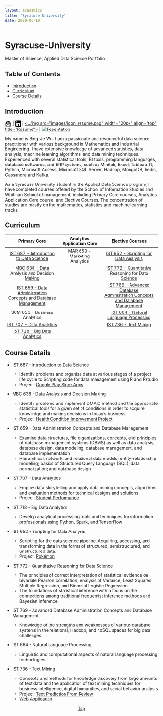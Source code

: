 ```yaml
---
layout: academics
title: "Syracuse University"
date: 2020-06-10
---
```


# Syracuse-University
Master of Science, Applied Data Science Portfolio

## Table of Contents
* [Introduction](#introduction)
* [Curriculum](#curriculum)
* [Course Details](#course-details)
  



## Introduction

<a href="mailto: bwu117@syr.edu"><img src="../img/icon_email.svg" width="20px" align="top" title="Email"></a> |
<a href="https://www.linkedin.com/in/bing-je-wu"><img src="../img/icon_linkedin.png" width="20px" align="top" title="Linkedin"></a> |
<a href="https://www.dropbox.com/s/peyg5ew762tll89/Resume.pdf?dl=0"><../img src="images/icon_resume.png" width="20px" align="top" title="Resume"></a> |
<a href="https://youtu.be/GuLTMSD3SVM"><img src="images/icon_presentation.svg" width="20px" align="top" title="Pesentation"></a>

 
My name is Bing-Je Wu. I am a passionate and resourceful data science practitioner with various background in Mathematics and Industrial Engineering. I have extensive knowledge of advanced statistics, data analysis, machine learning algorithms, and data mining techniques. Experienced with several statistical tools, BI tools, programming languages, database softwares, and ERP systems, such as Minitab, Excel, Tableau, R, Python, Microsoft Access, Microsoft SQL Server, Hadoop, MongoDB, Redis, Cassandra and Kafka.  

As a Syracuse University student in the Applied Data Science program, I have completed courses offered by the School of Information Studies and Whitman School of management, including Primary Core courses, Analytics Application Core course, and Elective Courses. The concentration of studies are mostly on the mathematics, statistics and machine learning tracks. 
  
  


## Curriculum
<table>
<thead>
<tr>
<th align="center">Primary Core</th>
<th align="center">Analytics Application Core</th>
<th align="center">Elective Courses</th>
</tr>
</thead>

<tbody>

<tr>
<td align="center"><a href="#ist687">IST 687 - Introduction to Data Science</a></td>
<td align="center">MAR 653 - Marketing Analytics</td>
<td align="center"><a href="#ist652">IST 652 - Scripting for Data Analysis</td>
</tr>

<tr>
<td align="center"><a href="#mbc638">MBC 638 - Data Analysis and Decision Making</a></td>
<td align="center"></td>
<td align="center"><a href="#ist772">IST 772 - Quantitative Reasoning for Data Science</a></td>
</tr>

<tr>
<td align="center"><a href="#ist659">IST 659 - Data Administration<br/> Concepts and Database Management</a></td>
<td align="center"></td>
<td align="center"><a href="#ist769">IST 769 - Advanced Database<br/> Administration Concepts and Database Management</a></td>
</tr>

<tr>
<td align="center">SCM 651 - Business Analytics</td>
<td align="center"></td>
<td align="center"><a href="#ist664">IST 664 - Natural Language Processing</a></td>
</tr>

<tr>
<td align="center"><a href="#ist707">IST 707 - Data Analytics</a></td>
<td align="center"></td>
<td align="center"><a href="#ist736">IST 736 - Text Mining</a></td>
</tr>

<tr>
<td align="center" ><a href="#ist718">IST 718 - Big Data Analytics</a></td>
<td align="center"></td>
<td align="center"></td>
</tr>

</tbody>
</table>

  
  


## Course Details
* <span id="ist687">IST 687 - Introduction to Data Science</span>
	- Identify problems and organize data at various stages of a project life cycle to Scripting code for data management using R and Rstudio
	- Project: <a href="https://github.com/bing020815/Syracuse-University/tree/master/IST687/Project">Google Play Store Apps</a>

* <span id="mbc638">MBC 638 - Data Analysis and Decision Making</span>
	- Identify problems and implement DMAIC method and the appropriate statistical tools for a given set of conditions in order to acquire knowledge and making decisions in today’s business
	- Project: <a href="https://github.com/bing020815/Syracuse-University/tree/master/MBC638/Project">Health Condition Improvement Project</a>

* <span id="ist659">IST 659 - Data Administration Concepts and Database Management</span>
	- Examine data structures, file organizations, concepts, and principles of database management systems (DBMS) as well as data analysis, database design, data modeling, database management, and database implementation
	- Hierarchical, network, and relational data models; entity-relationship modeling; basics of Structured Query Language (SQL); data normalization; and database design

* <span id="ist707">IST 707 - Data Analytics</span>
	- Employ data storytelling and apply data mining concepts, algorithms and evaluation methods for technical designs and solutions
	- Project: <a href="https://github.com/bing020815/Syracuse-University/tree/master/IST707/Project">Student Performance</a>

* <span id="ist718">IST 718 - Big Data Analytics</span>
	- Develop analytical processing tools and techniques for information professionals using Python, Spark, and TensorFlow

* <span id="ist652">IST 652 - Scripting for Data Analysis</span>
	- Scripting for the data science pipeline. Acquiring, accessing, and transforming data in the forms of structured, semistructured, and unstructured data.
	- Project: <a href="https://github.com/bing020815/Syracuse-University/tree/master/IST652/Project">Pokémon</a>

* <span id="ist772">IST 772 - Quantitative Reasoning for Data Science</span>
	- The principles of correct interpretation of statistical evidence on bivariate Pearson correlation, Analysis of Variance, Least Squares Multiple Regression, and Binomial Logistic Regression 
	- The foundations of statistical inference with a focus on the connections among traditional frequentist inference methods and Bayesian inference

* <span id="ist769">IST 769 - Advanced Database Administration Concepts and Database Management</span>
	- Knowledge of the strengths and weaknesses of various database systems in the relational, Hadoop, and noSQL spaces for big data challenges

* <span id="ist664">IST 664 - Natural Language Processing</span>
	- Linguistic and computational aspects of natural language processing technologies.

* <span id="ist736">IST 736 - Text Mining</span>
	- Concepts and methods for knowledge discovery from large amounts of text data and the application of text mining techniques for business intelligence, digital humanities, and social behavior analysis
	- Project: <a href="https://github.com/bing020815/text_prediction_application">Text Prediction From Review</a>
	- <a href="https://pdht24snt663m2h7.anvil.app/OT4EUOR5JVBBGOHFV533U2KM">Web Application</a>



[<p align='center'>Top</p>](#syracuse-university)

